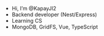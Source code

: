 - Hi, I’m @KapayJI2
- Backend developer (Nest/Express)
- Learning CS
- MongoDB, GridFS, Vue, TypeScript

<!---
KapayJI2/KapayJI2 is a ✨ special ✨ repository because its `README.md` (this file) appears on your GitHub profile.
You can click the Preview link to take a look at your changes.
--->
